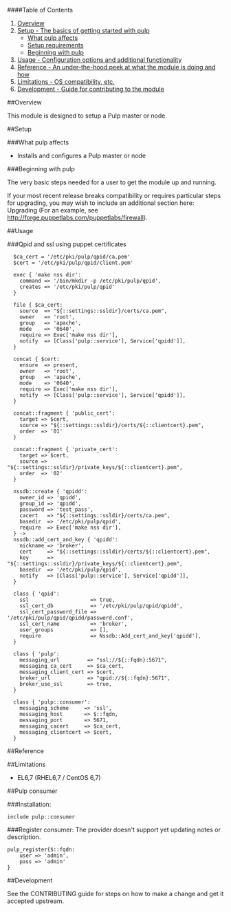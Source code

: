 ####Table of Contents

1. [Overview](#overview)
2. [Setup - The basics of getting started with pulp](#setup)
    * [What pulp affects](#what-pulp-affects)
    * [Setup requirements](#setup-requirements)
    * [Beginning with pulp](#beginning-with-pulp)
3. [Usage - Configuration options and additional functionality](#usage)
4. [Reference - An under-the-hood peek at what the module is doing and how](#reference)
5. [Limitations - OS compatibility, etc.](#limitations)
6. [Development - Guide for contributing to the module](#development)

##Overview

This module is designed to setup a Pulp master or node.

##Setup

###What pulp affects

* Installs and configures a Pulp master or node

###Beginning with pulp

The very basic steps needed for a user to get the module up and running. 

If your most recent release breaks compatibility or requires particular steps for upgrading, you may wish to include an additional section here: Upgrading (For an example, see http://forge.puppetlabs.com/puppetlabs/firewall).

##Usage

###Qpid and ssl using puppet certificates

      $ca_cert = '/etc/pki/pulp/qpid/ca.pem'
      $cert = '/etc/pki/pulp/qpid/client.pem'
    
      exec { 'make nss dir':
        command => '/bin/mkdir -p /etc/pki/pulp/qpid',
        creates => '/etc/pki/pulp/qpid'
      }
    
      file { $ca_cert:
        source  => "${::settings::ssldir}/certs/ca.pem",
        owner   => 'root',
        group   => 'apache',
        mode    => '0640',
        require => Exec['make nss dir'],
        notify  => [Class['pulp::service'], Service['qpidd']],
      }
    
      concat { $cert:
        ensure  => present,
        owner   => 'root',
        group   => 'apache',
        mode    => '0640',
        require => Exec['make nss dir'],
        notify  => [Class['pulp::service'], Service['qpidd']],
      }
    
      concat::fragment { 'public_cert':
        target => $cert,
        source => "${::settings::ssldir}/certs/${::clientcert}.pem",
        order  => '01'
      }
    
      concat::fragment { 'private_cert':
        target => $cert,
        source => "${::settings::ssldir}/private_keys/${::clientcert}.pem",
        order  => '02'
      }
    
      nssdb::create { 'qpidd':
        owner_id => 'qpidd',
        group_id => 'qpidd',
        password => 'test_pass',
        cacert   => "${::settings::ssldir}/certs/ca.pem",
        basedir  => '/etc/pki/pulp/qpid',
        require  => Exec['make nss dir'],
      } ->
      nssdb::add_cert_and_key { 'qpidd':
        nickname => 'broker',
        cert     => "${::settings::ssldir}/certs/${::clientcert}.pem",
        key      => "${::settings::ssldir}/private_keys/${::clientcert}.pem",
        basedir  => '/etc/pki/pulp/qpid',
        notify   => [Class['pulp::service'], Service['qpidd']],
      }
    
      class { 'qpid':
        ssl                    => true,
        ssl_cert_db            => '/etc/pki/pulp/qpid/qpidd',
        ssl_cert_password_file => '/etc/pki/pulp/qpid/qpidd/password.conf',
        ssl_cert_name          => 'broker',
        user_groups            => [],
        require                => Nssdb::Add_cert_and_key['qpidd'],
      }
    
      class { 'pulp':
        messaging_url         => "ssl://${::fqdn}:5671",
        messaging_ca_cert     => $ca_cert,
        messaging_client_cert => $cert,
        broker_url            => "qpid://${::fqdn}:5671",
        broker_use_ssl        => true,
      }
    
      class { 'pulp::consumer':
        messaging_scheme     => 'ssl',
        messaging_host       => $::fqdn,
        messaging_port       => 5671,
        messaging_cacert     => $ca_cert,
        messaging_clientcert => $cert,
      }

##Reference

##Limitations

* EL6,7 (RHEL6,7 / CentOS 6,7)

##Pulp consumer

###Installation:

    include pulp::consumer

###Register consumer:
The provider doesn't support yet updating notes or description.

    pulp_register{$::fqdn:
    	user => 'admin',
    	pass => 'admin'
    }

##Development

See the CONTRIBUTING guide for steps on how to make a change and get it accepted upstream.

